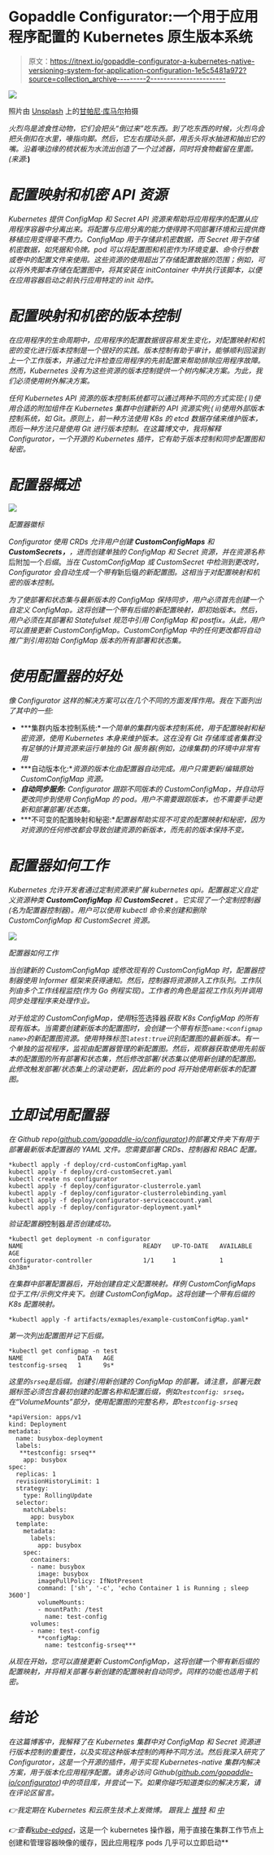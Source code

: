 # Gopaddle Configurator:一个用于应用程序配置的 Kubernetes 原生版本系统

> 原文：<https://itnext.io/gopaddle-configurator-a-kubernetes-native-versioning-system-for-application-configuration-1e5c5481a972?source=collection_archive---------2----------------------->

![](img/1f6287a1b0e0a803f674816c990fce9d.png)

照片由 [Unsplash](https://unsplash.com/s/photos/flamingos?utm_source=unsplash&utm_medium=referral&utm_content=creditCopyText) 上的[甘帕尼·库马尔](https://unsplash.com/@gkumar2175?utm_source=unsplash&utm_medium=referral&utm_content=creditCopyText)拍摄

*火烈鸟是滤食性动物，它们会把头“倒过来”吃东西。到了吃东西的时候，火烈鸟会把头倒扣在水里，喙指向脚。然后，它左右摆动头部，用舌头将水抽进和抽出它的嘴。沿着喙边缘的梳状板为水流出创造了一个过滤器，同时将食物截留在里面。(来源:*[](https://nationalzoo.si.edu/animals/news/why-are-flamingos-pink-and-other-flamingo-facts)**)**

# *配置映射和机密 API 资源*

*Kubernetes 提供 ConfigMap 和 Secret API 资源来帮助将应用程序的配置从应用程序容器中分离出来。将配置与应用分离的能力使得跨不同部署环境和云提供商移植应用变得毫不费力。ConfigMap 用于存储非机密数据，而 Secret 用于存储机密数据，如凭据和令牌。pod 可以将配置图和机密作为环境变量、命令行参数或卷中的配置文件来使用。这些资源的使用超出了存储配置数据的范围；例如，可以将外壳脚本存储在配置图中，将其安装在 initContainer 中并执行该脚本，以便在应用容器启动之前执行应用特定的 init 动作。*

# *配置映射和机密的版本控制*

*在应用程序的生命周期中，应用程序的配置数据很容易发生变化，对配置映射和机密的变化进行版本控制是一个很好的实践。版本控制有助于审计，能够顺利回滚到上一个工作版本，并通过允许检查应用程序的先前配置来帮助排除应用程序故障。然而，Kubernetes 没有为这些资源的版本控制提供一个树内解决方案。为此，我们必须使用树外解决方案。*

*任何 Kubernetes API 资源的版本控制系统都可以通过两种不同的方式实现:( I)使用合适的附加组件在 Kubernetes 集群中创建新的 API 资源实例;( ii)使用外部版本控制系统，如 Git。原则上，前一种方法使用 K8s 的 etcd 数据存储来维护版本，而后一种方法只是使用 Git 进行版本控制。在这篇博文中，我将解释 Configurator，一个开源的 Kubernetes 插件，它有助于版本控制和同步配置图和秘密。*

# *配置器概述*

*![](img/98a055d8e3dcdb595960f485b1fa8374.png)*

*配置器徽标*

*Configurator 使用 CRDs 允许用户创建 **CustomConfigMaps** 和 **CustomSecrets，**，进而创建单独的 ConfigMap 和 Secret 资源，并在资源名称*后附加一个*后缀*。*当在 CustomConfigMap 或 CustomSecret 中检测到更改时，Configurator 会自动生成一个带有*新后缀*的新配置图。这相当于对配置映射和机密的版本控制。*

*为了使部署和状态集与最新版本的 ConfigMap 保持同步，用户必须首先创建一个自定义 ConfigMap。这将创建一个带有后缀的新配置映射，即初始版本。然后，用户必须在其部署和 Statefulset 规范中引用 ConfigMap 和 postfix。从此，用户可以直接更新 CustomConfigMap。CustomConfigMap 中的任何更改都将自动推广到引用初始 ConfigMap 版本的所有部署和状态集。*

# *使用配置器的好处*

*像 Configurator 这样的解决方案可以在几个不同的方面发挥作用。我在下面列出了其中的一些:*

*   ***集群内版本控制系统:**一个简单的集群内版本控制系统，用于配置映射和秘密资源，使用 Kubernetes 本身来维护版本。这在没有 Git 存储库或者集群没有足够的计算资源来运行单独的 Git 服务器(例如，边缘集群)的环境中非常有用*
*   ***自动版本化:**资源的版本化由配置器自动完成。用户只需更新/编辑原始 CustomConfigMap 资源。*
*   ***自动同步服务:** Configurator 跟踪不同版本的 CustomConfigMap，并自动将更改同步到使用 ConfigMap 的 pod。用户不需要跟踪版本，也不需要手动更新和部署部署/状态集。*
*   ***不可变的配置映射和秘密:**配置器帮助实现不可变的配置映射和秘密，因为对资源的任何修改都会导致创建资源的新版本，而先前的版本保持不变。*

# *配置器如何工作*

*Kubernetes 允许开发者通过定制资源来扩展 kubernetes api。配置器定义自定义资源种类 **CustomConfigMap** 和 **CustomSecret** 。它实现了一个定制控制器(名为配置器控制器)。用户可以使用 kubectl 命令来创建和删除 CustomConfigMap 和 CustomSecret 资源。*

*![](img/0c9f05d9806f8742c095a9a79e7f2a51.png)*

*配置器如何工作*

*当创建新的 CustomConfigMap 或修改现有的 CustomConfigMap 时，配置器控制器使用 Informer 框架来获得通知。然后，控制器将资源排入工作队列。工作队列由多个工作线程监控(作为 Go 例程实现)。工作者的角色是监视工作队列并调用同步处理程序来处理作业。*

*对于给定的 CustomConfigMap，使用*标签选择器*获取 K8s ConfigMap 的所有现有版本。当需要创建新版本的配置图时，会创建一个带有标签`name:<configmap name>`的新配置图资源。使用特殊标签`latest:true`识别配置图的最新版本。有一个单独的监视程序，监视由配置器管理的新配置图。然后，观察器获取使用先前版本的配置图的所有部署和状态集，然后修改部署/状态集以使用新创建的配置图。此修改触发部署/状态集上的滚动更新，因此新的 pod 将开始使用新版本的配置图。*

# *立即试用配置器*

*在 Github repo([github.com/gopaddle-io/configurator](https://github.com/gopaddle-io/configurator))的部署文件夹下有用于部署最新版本配置器的 YAML 文件。您需要部署 CRDs、控制器和 RBAC 配置。*

```
*kubectl apply -f deploy/crd-customConfigMap.yaml
kubectl apply -f deploy/crd-customSecret.yaml
kubectl create ns configurator
kubectl apply -f deploy/configurator-clusterrole.yaml
kubectl apply -f deploy/configurator-clusterrolebinding.yaml
kubectl apply -f deploy/configurator-serviceaccount.yaml
kubectl apply -f deploy/configurator-deployment.yaml*
```

*验证配置器*控制器*是否创建成功。*

```
*kubectl get deployment -n configurator
NAME                                 READY   UP-TO-DATE   AVAILABLE   AGE
configurator-controller              1/1     1            1           4h38m*
```

*在集群中部署配置器后，开始创建自定义配置映射。样例 CustomConfigMaps 位于工件/示例文件夹下。创建 CustomConfigMap。这将创建一个带有后缀的 K8s 配置映射。*

```
*kubectl apply -f artifacts/exmaples/example-customConfigMap.yaml*
```

*第一次列出配置图并记下后缀。*

```
*kubectl get configmap -n test
NAME               DATA   AGE
testconfig-srseq   1      9s*
```

*这里的`srseq`是后缀。创建引用新创建的 ConfigMap 的部署。请注意，部署元数据标签必须包含最初创建的配置名称和配置后缀，例如`testconfig: srseq`。在“VolumeMounts”部分，使用配置图的完整名称，即`testconfig-srseq`*

```
*apiVersion: apps/v1
kind: Deployment
metadata:
  name: busybox-deployment
  labels:
   **testconfig: srseq**
    app: busybox
spec:
  replicas: 1
  revisionHistoryLimit: 1
  strategy:
    type: RollingUpdate
  selector:
    matchLabels:
      app: busybox
  template:
    metadata:
      labels:
        app: busybox
    spec:
      containers:
      - name: busybox
        image: busybox
        imagePullPolicy: IfNotPresent
        command: ['sh', '-c', 'echo Container 1 is Running ; sleep 3600']
        volumeMounts:
        - mountPath: /test
          name: test-config
      volumes:
      - name: test-config
        **configMap:
          name: testconfig-srseq***
```

*从现在开始，您可以直接更新 CustomConfigMap，这将创建一个带有新后缀的配置映射，并将相关部署与新创建的配置映射自动同步。同样的功能也适用于机密。*

# *结论*

*在这篇博客中，我解释了在 Kubernetes 集群中对 ConfigMap 和 Secret 资源进行版本控制的重要性，以及实现这种版本控制的两种不同方法。然后我深入研究了 Configurator，这是一个开源的插件，用于实现 Kubernetes-native 集群内解决方案，用于版本化应用程序配置。请务必访问 Github([github.com/gopaddle-io/configurator](https://github.com/gopaddle-io/configurator))中的项目库，并尝试一下。如果你碰巧知道类似的解决方案，请在评论区留言。*

*👉*我定期在 Kubernetes 和云原生技术上发微博。* *跟我上* [*推特*](https://twitter.com/senthilrch) *和* [*中*](https://medium.com/@senthilrch)*

*👉*查看*[*kube-edged*](https://github.com/senthilrch/kube-fledged)*，这是一个 kubernetes 操作器，用于直接在集群工作节点上创建和管理容器映像的缓存，因此应用程序 pods 几乎可以立即启动**